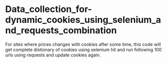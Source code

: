 <h1>Data_collection_for-dynamic_cookies_using_selenium_and_requests_combination</h1>
For sites where prices changes with cookies after some time,
this code will get complete distionary of cookies using selenium hit and 
run following 100 urls using requests and update cookies again.
